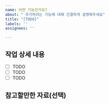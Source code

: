 ```yaml
---
name: 어떤 기능인가요?
about: " 추가하려는 기능에 대해 간결하게 설명해주세요"
title: "[TODO]"
labels: ''
assignees: ''

---
```


## 작업 상세 내용

- [ ] TODO
- [ ] TODO
- [ ] TODO

## 참고할만한 자료(선택)
